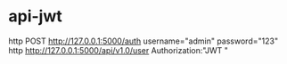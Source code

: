 # api-jwt

http POST http://127.0.0.1:5000/auth username="admin" password="123"
http http://127.0.0.1:5000/api/v1.0/user Authorization:"JWT <token>"
